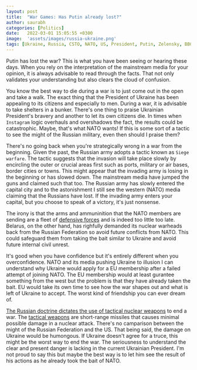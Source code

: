 ```yaml
---
layout: post
title:  "War Games: Has Putin already lost?"
author: saurabh
categories: [Politics]
date:   2022-03-01 15:05:55 +0300
image:  'assets/images/russia-ukraine.png'
tags: [Ukraine, Russia, CSTO, NATO, US, President, Putin, Zelensky, BBC, CNN]
--- 
```

Putin has lost the war? This is what you have been seeing or hearing these days. When you rely on the interpretation of the mainstream media for your opinion, it is always advisable to read through the facts. That not only validates your understanding but also clears the cloud of confusion.

You know the best way to die during a war is to just come out in the open and take a walk. The exact thing that the President of Ukraine has been appealing to its citizens and especially to men. During a war, it is advisable to take shelters in a bunker. There's one thing to praise Ukrainian President's bravery and another to let its own citizens die. In times when `Instagram` logic overhauls and overshadows the fact, the results could be catastrophic. Maybe, that's what NATO wants! If this is some sort of a tactic to see the might of the Russian military, even then should I praise them?

There's no going back when you're strategically wrong in a war from the beginning. Given the past, the Russian army adopts a tactic known as `Siege warfare`. The tactic suggests that the invasion will take place slowly by encircling the outer or crucial areas first such as ports, military or air bases, border cities or towns. This might appear that the invading army is losing in the beginning or has slowed down. The mainstream media have jumped the guns and claimed such that too. The Russian army has slowly entered the capital city and to the astonishment I still see the western (NATO) media claiming that the Russians have lost. If the invading army enters your capital, but you choose to speak of a victory, it's just nonsense. 

The irony is that the arms and ammuninition that the NATO members are sending are a fleet of [defensive forces](https://www.france24.com/en/live-news/20220226-too-little-too-late-west-finally-coughs-up-arms-for-ukraine) and is indeed too little too late. Belarus, on the other hand, has righfully demanded its nuclear warheads back from the Russian Federation so avoid future conflicts from NATO. This could safeguard them from taking the bait similar to Ukraine and avoid future internal civil unrest.

It's good when you have confidence but it's entirely different when you overconfidence. NATO and its media pushing Ukraine to illusion I can understand why Ukraine would apply for a EU membership after a failed attempt of joining NATO. The EU membership would at least gurantee something from the west but the problem is that they have already taken the bait. EU would take its own time to see how the war shapes out and what is left of Ukraine to accept. The worst kind of friendship you can ever dream of.

[The Russian doctrine dictates the use of tactical nuclear weapons](https://www.jstor.org/stable/resrep12088.9?seq=1#metadata_info_tab_contents) to end a war. The [tactical weapons](https://www.foi.se/rest-api/report/FOI-R--1057--SE) are short-range missiles that causes minimal possible damage in a nuclear attack. There's no camparison between the might of the Russian Federation and the US. That being said, the damage on Ukraine would be humongous. If Ukraine doesn't agree for a truce, this might be the worst way to end the war. The seriousness to understand the clear and present danger is lacking in the current Ukrainian President. I'm not proud to say this but maybe the best way is to let him see the result of his actions as he already took the bait of NATO.